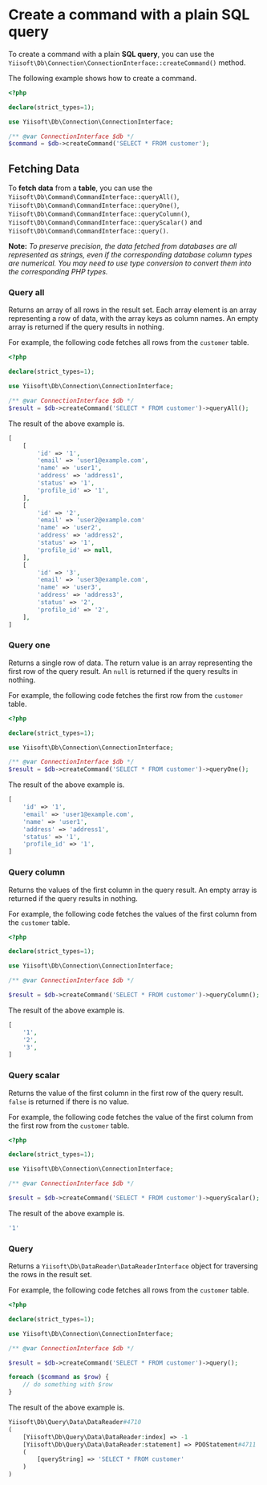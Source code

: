 # Create a command with a plain SQL query

To create a command with a plain **SQL query**, you can use the `Yiisoft\Db\Connection\ConnectionInterface::createCommand()` method.

The following example shows how to create a command.

```php
<?php

declare(strict_types=1);

use Yiisoft\Db\Connection\ConnectionInterface;

/** @var ConnectionInterface $db */
$command = $db->createCommand('SELECT * FROM customer');
```

## Fetching Data

To **fetch data** from a **table**, you can use the `Yiisoft\Db\Command\CommandInterface::queryAll()`, `Yiisoft\Db\Command\CommandInterface::queryOne()`, `Yiisoft\Db\Command\CommandInterface::queryColumn()`, `Yiisoft\Db\Command\CommandInterface::queryScalar()` and `Yiisoft\Db\Command\CommandInterface::query()`.

**Note:** *To preserve precision, the data fetched from databases are all represented as strings, even if the corresponding database column types are numerical. You may need to use type conversion to convert them into the corresponding PHP types.*

### Query all

Returns an array of all rows in the result set. Each array element is an array representing a row of data, with the array keys as column names. An empty array is returned if the query results in nothing.

For example, the following code fetches all rows from the `customer` table.

```php
<?php

declare(strict_types=1);

use Yiisoft\Db\Connection\ConnectionInterface;

/** @var ConnectionInterface $db */
$result = $db->createCommand('SELECT * FROM customer')->queryAll();
```

The result of the above example is.

```php
[
    [
        'id' => '1',
        'email' => 'user1@example.com',
        'name' => 'user1',
        'address' => 'address1',
        'status' => '1',
        'profile_id' => '1',
    ],
    [
        'id' => '2',
        'email' => 'user2@example.com'
        'name' => 'user2',
        'address' => 'address2',
        'status' => '1',
        'profile_id' => null,
    ],
    [
        'id' => '3',
        'email' => 'user3@example.com',
        'name' => 'user3',
        'address' => 'address3',
        'status' => '2',
        'profile_id' => '2',
    ],
]
```

### Query one

Returns a single row of data. The return value is an array representing the first row of the query result. An `null` is returned if the query results in nothing.

For example, the following code fetches the first row from the `customer` table.

```php
<?php

declare(strict_types=1);

use Yiisoft\Db\Connection\ConnectionInterface;

/** @var ConnectionInterface $db */
$result = $db->createCommand('SELECT * FROM customer')->queryOne();
```

The result of the above example is.

```php
[
    'id' => '1',
    'email' => 'user1@example.com',
    'name' => 'user1',
    'address' => 'address1',
    'status' => '1',
    'profile_id' => '1',
]
```

### Query column

Returns the values of the first column in the query result. An empty array is returned if the query results in nothing.

For example, the following code fetches the values of the first column from the `customer` table.

```php
<?php

declare(strict_types=1);

use Yiisoft\Db\Connection\ConnectionInterface;

/** @var ConnectionInterface $db */

$result = $db->createCommand('SELECT * FROM customer')->queryColumn();
```

The result of the above example is.

```php
[
    '1',
    '2',
    '3',
]
```

### Query scalar

Returns the value of the first column in the first row of the query result. `false` is returned if there is no value.

For example, the following code fetches the value of the first column from the first row from the `customer` table.

```php
<?php

declare(strict_types=1);

use Yiisoft\Db\Connection\ConnectionInterface;

/** @var ConnectionInterface $db */

$result = $db->createCommand('SELECT * FROM customer')->queryScalar();
```

The result of the above example is.

```php
'1'
```

### Query

Returns a `Yiisoft\Db\DataReader\DataReaderInterface` object for traversing the rows in the result set.

For example, the following code fetches all rows from the `customer` table.

```php
<?php

declare(strict_types=1);

use Yiisoft\Db\Connection\ConnectionInterface;

/** @var ConnectionInterface $db */

$result = $db->createCommand('SELECT * FROM customer')->query();

foreach ($command as $row) {
    // do something with $row
}
```

The result of the above example is.

```php
Yiisoft\Db\Query\Data\DataReader#4710
(
    [Yiisoft\Db\Query\Data\DataReader:index] => -1
    [Yiisoft\Db\Query\Data\DataReader:statement] => PDOStatement#4711
    (
        [queryString] => 'SELECT * FROM customer'
    )
)
```
